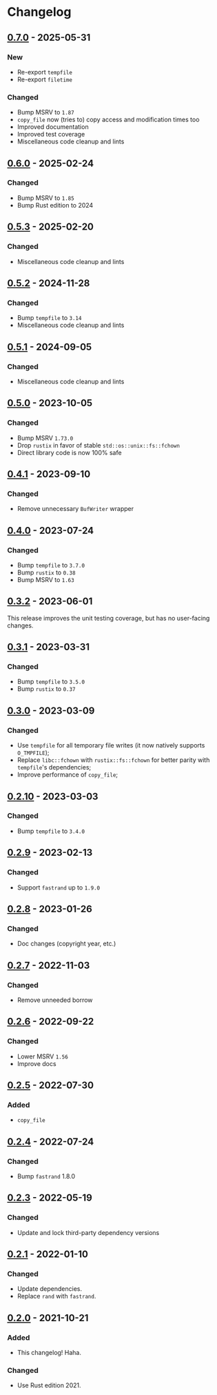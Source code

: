 # Changelog



## [0.7.0](https://github.com/Blobfolio/write_atomic/releases/tag/v0.7.0) - 2025-05-31

### New

* Re-export `tempfile`
* Re-export `filetime`

### Changed

* Bump MSRV to `1.87`
* `copy_file` now (tries to) copy access and modification times too
* Improved documentation
* Improved test coverage
* Miscellaneous code cleanup and lints



## [0.6.0](https://github.com/Blobfolio/write_atomic/releases/tag/v0.6.0) - 2025-02-24

### Changed

* Bump MSRV to `1.85`
* Bump Rust edition to 2024



## [0.5.3](https://github.com/Blobfolio/write_atomic/releases/tag/v0.5.3) - 2025-02-20

### Changed

* Miscellaneous code cleanup and lints



## [0.5.2](https://github.com/Blobfolio/write_atomic/releases/tag/v0.5.2) - 2024-11-28

### Changed

* Bump `tempfile` to `3.14`
* Miscellaneous code cleanup and lints



## [0.5.1](https://github.com/Blobfolio/write_atomic/releases/tag/v0.5.1) - 2024-09-05

### Changed

* Miscellaneous code cleanup and lints



## [0.5.0](https://github.com/Blobfolio/write_atomic/releases/tag/v0.5.0) - 2023-10-05

### Changed

* Bump MSRV `1.73.0`
* Drop `rustix` in favor of stable `std::os::unix::fs::fchown`
* Direct library code is now 100% safe



## [0.4.1](https://github.com/Blobfolio/write_atomic/releases/tag/v0.4.1) - 2023-09-10

### Changed

* Remove unnecessary `BufWriter` wrapper



## [0.4.0](https://github.com/Blobfolio/write_atomic/releases/tag/v0.4.0) - 2023-07-24

### Changed

* Bump `tempfile` to `3.7.0`
* Bump `rustix` to `0.38`
* Bump MSRV to `1.63`



## [0.3.2](https://github.com/Blobfolio/write_atomic/releases/tag/v0.3.2) - 2023-06-01

This release improves the unit testing coverage, but has no user-facing changes.



## [0.3.1](https://github.com/Blobfolio/write_atomic/releases/tag/v0.3.1) - 2023-03-31

### Changed

* Bump `tempfile` to `3.5.0`
* Bump `rustix` to `0.37`


## [0.3.0](https://github.com/Blobfolio/write_atomic/releases/tag/v0.3.0) - 2023-03-09

### Changed

* Use `tempfile` for all temporary file writes (it now natively supports `O_TMPFILE`);
* Replace `libc::fchown` with `rustix::fs::fchown` for better parity with `tempfile`'s dependencies;
* Improve performance of `copy_file`;



## [0.2.10](https://github.com/Blobfolio/write_atomic/releases/tag/v0.2.10) - 2023-03-03

### Changed

* Bump `tempfile` to `3.4.0`



## [0.2.9](https://github.com/Blobfolio/write_atomic/releases/tag/v0.2.9) - 2023-02-13

### Changed

* Support `fastrand` up to `1.9.0`



## [0.2.8](https://github.com/Blobfolio/write_atomic/releases/tag/v0.2.8) - 2023-01-26

### Changed

* Doc changes (copyright year, etc.)



## [0.2.7](https://github.com/Blobfolio/write_atomic/releases/tag/v0.2.7) - 2022-11-03

### Changed

* Remove unneeded borrow



## [0.2.6](https://github.com/Blobfolio/write_atomic/releases/tag/v0.2.6) - 2022-09-22

### Changed

* Lower MSRV `1.56`
* Improve docs



## [0.2.5](https://github.com/Blobfolio/write_atomic/releases/tag/v0.2.5) - 2022-07-30

### Added

* `copy_file`



## [0.2.4](https://github.com/Blobfolio/write_atomic/releases/tag/v0.2.4) - 2022-07-24

### Changed

* Bump `fastrand` 1.8.0



## [0.2.3](https://github.com/Blobfolio/write_atomic/releases/tag/v0.2.3) - 2022-05-19

### Changed

* Update and lock third-party dependency versions



## [0.2.1](https://github.com/Blobfolio/write_atomic/releases/tag/v0.2.1) - 2022-01-10

### Changed

* Update dependencies.
* Replace `rand` with `fastrand`.



## [0.2.0](https://github.com/Blobfolio/write_atomic/releases/tag/v0.2.0) - 2021-10-21

### Added

* This changelog! Haha.

### Changed

* Use Rust edition 2021.
